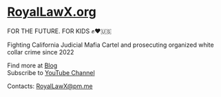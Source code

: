 # [RoyalLawX.org](http://www.royallawx.org/) 

FOR THE FUTURE. FOR KIDS ✊❤️🇺🇸  
  
Fighting California Judicial Mafia Cartel and prosecuting organized white collar crime since 2022    
  
Find more at [Blog](https://royallawx.blog/)  
Subscribe to [YouTube Channel](https://www.youtube.com/@RoyalLawX)  
  
Contacts: [RoyalLawX@pm.me](mailto:RoyalLawX@pm.me)  